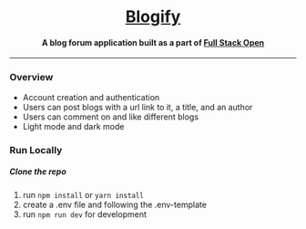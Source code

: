 <a href="https://blogify-app-v1.herokuapp.com/" target="_blank"><h1 align="center">Blogify</h1></a>

<h4 align="center">A blog forum application built as a part of <a href="https://fullstackopen.com/en/" target="_blank">Full Stack Open</a></h4>

---

### Overview

- Account creation and authentication
- Users can post blogs with a url link to it, a title, and an author
- Users can comment on and like different blogs
- Light mode and dark mode

### Run Locally

##### Clone the repo

1. run `npm install` or `yarn install`
2. create a .env file and following the .env-template
3. run `npm run dev` for development
